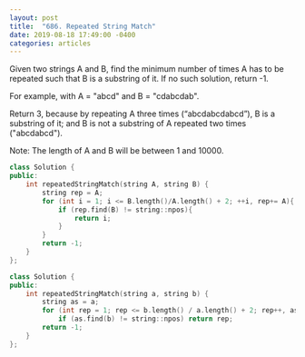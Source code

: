 ```yaml
---
layout: post
title:  "686. Repeated String Match"
date: 2019-08-18 17:49:00 -0400
categories: articles
---
```

Given two strings A and B, find the minimum number of times A has to be repeated such that B is a substring of it. If no such solution, return -1.

For example, with A = "abcd" and B = "cdabcdab".

Return 3, because by repeating A three times (“abcdabcdabcd”), B is a substring of it; and B is not a substring of A repeated two times ("abcdabcd").

Note:
The length of A and B will be between 1 and 10000.

```c++
class Solution {
public:
    int repeatedStringMatch(string A, string B) {
  		string rep = A;
  		for (int i = 1; i <= B.length()/A.length() + 2; ++i, rep+= A){
  			if (rep.find(B) != string::npos){
  				return i;
  			}
  		}
  		return -1;
    }
};
```
```c++
class Solution {
public:
    int repeatedStringMatch(string a, string b) {
        string as = a;
        for (int rep = 1; rep <= b.length() / a.length() + 2; rep++, as += a)
            if (as.find(b) != string::npos) return rep;
        return -1;
    }
};
```